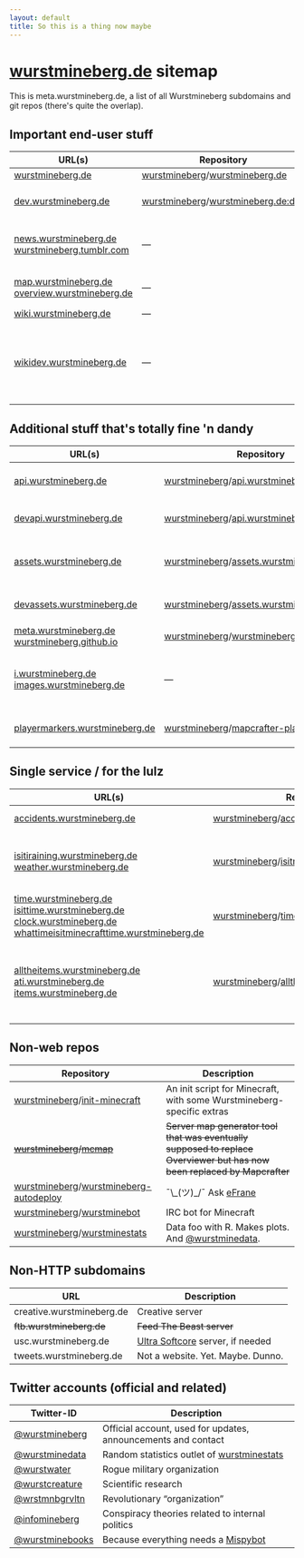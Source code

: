 ```yaml
---
layout: default
title: So this is a thing now maybe
---
```


# [wurstmineberg.de](//wurstmineberg.de/) sitemap

This is meta.wurstmineberg.de, a list of all Wurstmineberg subdomains and git repos (there's quite the overlap).

## Important end-user stuff

| URL(s) | Repository | Description |
|--------|------------|-------------|
| [wurstmineberg.de](http://wurstmineberg.de/) | [wurstmineberg][wmbgit]/[wurstmineberg.de](https://github.com/wurstmineberg/wurstmineberg.de) | Main stuff |
| [dev.wurstmineberg.de](http://dev.wurstmineberg.de/) | [wurstmineberg][wmbgit]/[wurstmineberg.de:dev](https://github.com/wurstmineberg/wurstmineberg.de/tree/dev) | For debug reasons, points to dev branch |
| [news.wurstmineberg.de](http://news.wurstmineberg.de/)  [wurstmineberg.tumblr.com](http://wurstmineberg.tumblr.com/) | — | A tumblr with announcements that don't fit in a tweet |
| [map.wurstmineberg.de](http://map.wurstmineberg.de/)  [overview.wurstmineberg.de](http://overview.wurstmineberg.de/) | — | Server map, uses [Mapcrafter](http://mapcrafter.org/) |
| [wiki.wurstmineberg.de](http://wiki.wurstmineberg.de/) | — | A wiki |
| [wikidev.wurstmineberg.de](http://wikidev.wurstmineberg.de/) | — | For testing new MediaWiki versions and extensions, uses a read-only copy of the database |

## Additional stuff that's totally fine 'n dandy

| URL(s) | Repository | Description |
|--------|------------|-------------|
| [api.wurstmineberg.de](http://api.wurstmineberg.de/) | [wurstmineberg][wmbgit]/[api.wurstmineberg.de](https://github.com/wurstmineberg/api.wurstmineberg.de) | A REST API with Minecraft and meta info |
| [devapi.wurstmineberg.de](http://devapi.wurstmineberg.de/) | [wurstmineberg][wmbgit]/[api.wurstmineberg.de:dev](https://github.com/wurstmineberg/api.wurstmineberg.de/tree/dev) | API's dev branch, used on dev.wurstmineberg.de |
| [assets.wurstmineberg.de](http://assets.wurstmineberg.de/) | [wurstmineberg][wmbgit]/[assets.wurstmineberg.de](https://github.com/wurstmineberg/assets.wurstmineberg.de) | JavaScript, CSS, and other stuff that is used by multiple subdomains |
| [devassets.wurstmineberg.de](http://devassets.wurstmineberg.de/) | [wurstmineberg][wmbgit]/[assets.wurstmineberg.de:dev](https://github.com/wurstmineberg/assets.wurstmineberg.de/tree/dev) | Dev branch of the assets, used on dev.wurstmineberg.de |
| [meta.wurstmineberg.de](http://meta.wurstmineberg.de/)  [wurstmineberg.github.io](http://wurstmineberg.github.io/) | [wurstmineberg][wmbgit]/[wurstmineberg.github.io](https://github.com/wurstmineberg/wurstmineberg.github.io) | You're looking at it |
| [i.wurstmineberg.de](http://i.wurstmineberg.de/)  [images.wurstmineberg.de](http://images.wurstmineberg.de/) | — | Random screenshots, Chunky renders, home to [wurstminestats](https://github.com/wurstmineberg/wurstminestats)-generated plots |
| [playermarkers.wurstmineberg.de](http://playermarkers.wurstmineberg.de/) | [wurstmineberg][wmbgit]/[mapcrafter-playermarkers](https://github.com/wurstmineberg/mapcrafter-playermarkers) | Generates the player position markers for the server map |

## Single service / for the lulz

| URL(s) | Repository | Description |
|--------|------------|-------------|
| [accidents.wurstmineberg.de](http://accidents.wurstmineberg.de/) | [wurstmineberg][wmbgit]/[accidents.wurstmineberg.de](https://github.com/wurstmineberg/accidents.wurstmineberg.de) | Days since last death |
| [isitiraining.wurstmineberg.de](http://isitraining.wurstmineberg.de/)  [weather.wurstmineberg.de](http://weather.wurstmineberg.de/) | [wurstmineberg][wmbgit]/[isitraining.wurstmineberg.de](https://github.com/wurstmineberg/isitraining.wurstmineberg.de) | Current in-game weather and forecast |
| [time.wurstmineberg.de](http://time.wurstmineberg.de/)  [isittime.wurstmineberg.de](http://isittime.wurstmineberg.de/)  [clock.wurstmineberg.de](http://clock.wurstmineberg.de/)  [whattimeisitminecrafttime.wurstmineberg.de](http://whattimeisitminecrafttime.wurstmineberg.de/) | [wurstmineberg][wmbgit]/[time.wurstmineberg.de](https://github.com/wurstmineberg/time.wurstmineberg.de) | In-game time and date |
| [alltheitems.wurstmineberg.de](http://alltheitems.wurstmineberg.de/)  [ati.wurstmineberg.de](http://ati.wurstmineberg.de/)  [items.wurstmineberg.de](http://items.wurstmineberg.de/) | [wurstmineberg][wmbgit]/[alltheitems.wurstmineberg.de](https://github.com/wurstmineberg/alltheitems.wurstmineberg.de) | Searchable Minecraft block and item database, work in progress |

## Non-web repos

| Repository | Description |
|------------|-------------|
| [wurstmineberg][wmbgit]/[init-minecraft](https://github.com/wurstmineberg/init-minecraft) | An init script for Minecraft, with some Wurstmineberg-specific extras |
| ~~[wurstmineberg][wmbgit]/[mcmap](https://github.com/wurstmineberg/mcmap)~~ | ~~Server map generator tool that was eventually supposed to replace Overviewer but has now been replaced by Mapcrafter~~ |
| [wurstmineberg][wmbgit]/[wurstmineberg-autodeploy](https://github.com/wurstmineberg/wurstmineberg-autodeploy) | ¯\\\_(ツ)\_/¯ Ask [eFrane](https://github.com/eFrane) |
| [wurstmineberg][wmbgit]/[wurstminebot](https://github.com/wurstmineberg/wurstminebot) | IRC bot for Minecraft |
| [wurstmineberg][wmbgit]/[wurstminestats](https://github.com/wurstmineberg/wurstminestats) | Data foo with R. Makes plots. And [@wurstminedata](https://twitter.com/wurstminedata). |

## Non-HTTP subdomains

| URL | Description |
|-----|-------------|
| creative.wurstmineberg.de | Creative server |
| ~~ftb.wurstmineberg.de~~ | ~~Feed The Beast server~~ |
| usc.wurstmineberg.de | [Ultra Softcore](http://wiki.wurstmineberg.de/Ultra_Softcore) server, if needed |
| tweets.wurstmineberg.de | Not a website. Yet. Maybe. Dunno. |

## Twitter accounts (official and related)

| Twitter-ID | Description |
|------------|-------------|
| [@wurstmineberg](https://twitter.com/wurstmineberg) | Official account, used for updates, announcements and contact |
| [@wurstminedata](https://twitter.com/wurstminedata) | Random statistics outlet of [wurstminestats](https://github.com/wurstmineberg/wurstminestats) |
| [@wurstwater](https://twitter.com/wurstwater) | Rogue military organization |
| [@wurstcreature](https://twitter.com/wurstcreature) | Scientific research |
| [@wrstmnbgrvltn](https://twitter.com/wrstmnbgrvltn) | Revolutionary “organization” |
| [@infomineberg](https://twitter.com/infomineberg) | Conspiracy theories related to internal politics |
| [@wurstminebooks](https://twitter.com/wurstminebooks) | Because everything needs a [Mispybot](https://github.com/mispy/twitter_ebooks) |

[wmbgit]: https://github.com/wurstmineberg
